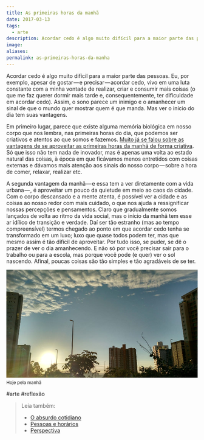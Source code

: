 ```yaml
---
title: As primeiras horas da manhã
date: 2017-03-13
tags:
  - arte
description: Acordar cedo é algo muito difícil para a maior parte das pessoas. Eu, por exemplo, apesar de gostar — e precisar — acordar cedo, vivo em…
image: 
aliases:
permalink: as-primeiras-horas-da-manha
---
```

Acordar cedo é algo muito difícil para a maior parte das pessoas. Eu, por exemplo, apesar de gostar — e precisar — acordar cedo, vivo em uma luta constante com a minha vontade de realizar, criar e consumir mais coisas (o que me faz querer dormir mais tarde e, consequentemente, ter dificuldade em acordar cedo). Assim, o sono parece um inimigo e o amanhecer um sinal de que o mundo quer mostrar quem é que manda. Mas ver o início do dia tem suas vantagens.

Em primeiro lugar, parece que existe alguma memória biológica em nosso corpo que nos lembra, nas primeiras horas do dia, que podemos ser criativos e atentos ao que somos e fazemos. [Muito já se falou sobre as vantagens de se aproveitar as primeiras horas da manhã de forma criativa](https://blog.bufferapp.com/the-best-time-to-write-and-get-ideas). Só que isso não tem nada de inovador, mas é apenas uma volta ao estado natural das coisas, à época em que ficávamos menos entretidos com coisas externas e dávamos mais atenção aos sinais do nosso corpo — sobre a hora de comer, relaxar, realizar etc.

A segunda vantagem da manhã — e essa tem a ver diretamente com a vida urbana — , é aproveitar um pouco da quietude em meio ao caos da cidade. Com o corpo descansado e a mente atenta, é possível ver a cidade e as coisas ao nosso redor com mais cuidado, o que nos ajuda a ressignificar nossas percepções e pensamentos. Claro que gradualmente somos lançados de volta ao ritmo da vida social, mas o início da manhã tem esse ar idílico de transição e verdade. Daí ser tão estranho (mas ao tempo compreensível) termos chegado ao ponto em que acordar cedo tenha se transformado em um luxo; luxo que quase todos podem ter, mas que mesmo assim é tão difícil de aproveitar. Por tudo isso, se puder, se dê o prazer de ver o dia amanhecendo. E não só por você precisar sair para o trabalho ou para a escola, mas porque você pode (e quer) ver o sol nascendo. Afinal, poucas coisas são tão simples e tão agradáveis de se ter.

<img src="/assets/img/as-primeiras-horas-da manhã-medium-1.jpeg">
<small>Hoje pela manhã</small>


#arte #reflexão

> Leia também:
> - <a href="/o-absurdo-cotidiano">O absurdo cotidiano</a>
> - <a href="/pessoas-e-horarios">Pessoas e horários</a>
> - <a href="/perspectiva">Perspectiva</a>
